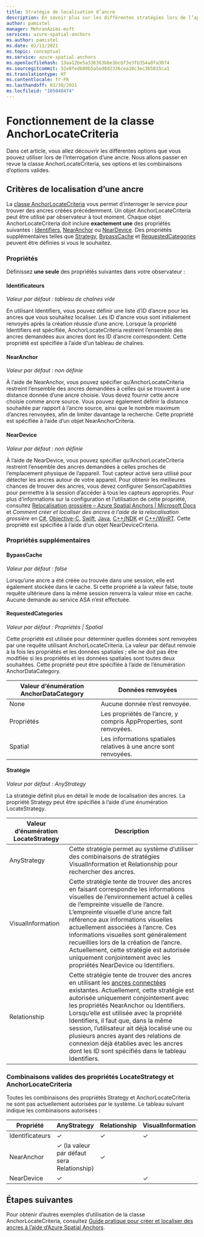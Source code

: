 ```yaml
---
title: Stratégie de localisation d’ancre
description: En savoir plus sur les différentes stratégies lors de l’appel de l’API de localisation
author: pamistel
manager: MehranAzimi-msft
services: azure-spatial-anchors
ms.author: pamistel
ms.date: 02/11/2021
ms.topic: conceptual
ms.service: azure-spatial-anchors
ms.openlocfilehash: 13aa12be5a336363bbe3bcbf3e3fb354a8fa3074
ms.sourcegitcommit: 32e0fedb80b5a5ed0d2336cea18c3ec3b5015ca1
ms.translationtype: HT
ms.contentlocale: fr-FR
ms.lasthandoff: 03/30/2021
ms.locfileid: "105048474"
---
```

# <a name="understanding-the-anchorlocatecriteria-class"></a>Fonctionnement de la classe AnchorLocateCriteria
Dans cet article, vous allez découvrir les différentes options que vous pouvez utiliser lors de l’interrogation d’une ancre. Nous allons passer en revue la classe AnchorLocateCriteria, ses options et les combinaisons d’options valides.

## <a name="anchor-locate-criteria"></a>Critères de localisation d’une ancre
La [classe AnchorLocateCriteria](/dotnet/api/microsoft.azure.spatialanchors.anchorlocatecriteria) vous permet d’interroger le service pour trouver des ancres créées précédemment. Un objet AnchorLocateCriteria peut être utilisé par observateur à tout moment. Chaque objet AnchorLocateCriteria doit inclure **exactement une** des propriétés suivantes : [Identifiers](#identifiers), [NearAnchor](#nearanchor) ou [NearDevice](#neardevice). Des propriétés supplémentaires telles que [Strategy](#strategy), [BypassCache](#bypasscache) et [RequestedCategories](#requestedcategories) peuvent être définies si vous le souhaitez. 

### <a name="properties"></a>Propriétés
Définissez **une seule** des propriétés suivantes dans votre observateur :
#### <a name="identifiers"></a>Identificateurs
*Valeur par défaut : tableau de chaînes vide*

En utilisant Identifiers, vous pouvez définir une liste d’ID d’ancre pour les ancres que vous souhaitez localiser. Les ID d’ancre vous sont initialement renvoyés après la création réussie d’une ancre. Lorsque la propriété Identifiers est spécifiée, AnchorLocateCriteria restreint l’ensemble des ancres demandées aux ancres dont les ID d’ancre correspondent. Cette propriété est spécifiée à l’aide d’un tableau de chaînes. 

#### <a name="nearanchor"></a>NearAnchor
*Valeur par défaut : non définie*

À l’aide de NearAnchor, vous pouvez spécifier qu’AnchorLocateCriteria restreint l’ensemble des ancres demandées à celles qui se trouvent à une distance donnée d’une ancre choisie. Vous devez fournir cette ancre choisie comme ancre source. Vous pouvez également définir la distance souhaitée par rapport à l’ancre source, ainsi que le nombre maximum d’ancres renvoyées, afin de limiter davantage la recherche.
Cette propriété est spécifiée à l’aide d’un objet NearAnchorCriteria.

#### <a name="neardevice"></a>NearDevice
*Valeur par défaut : non définie*

À l’aide de NearDevice, vous pouvez spécifier qu’AnchorLocateCriteria restreint l’ensemble des ancres demandées à celles proches de l’emplacement physique de l’appareil. Tout capteur activé sera utilisé pour détecter les ancres autour de votre appareil. Pour obtenir les meilleures chances de trouver des ancres, vous devez configurer SensorCapabilities pour permettre à la session d’accéder à tous les capteurs appropriés. Pour plus d’informations sur la configuration et l’utilisation de cette propriété, consultez [Relocalisation grossière – Azure Spatial Anchors | Microsoft Docs](./coarse-reloc.md) et *Comment créer et localiser des ancres à l’aide de la relocalisation grossière* en [C#](../how-tos/set-up-coarse-reloc-unity.md), [Objective-C](../how-tos/set-up-coarse-reloc-unity.md), [Swift](../how-tos/set-up-coarse-reloc-swift.md), [Java](../how-tos/set-up-coarse-reloc-java.md), [C++/NDK](../how-tos/set-up-coarse-reloc-cpp-ndk.md) et [C++/WinRT](../how-tos/set-up-coarse-reloc-cpp-winrt.md).
Cette propriété est spécifiée à l’aide d’un objet NearDeviceCriteria.

### <a name="additional-properties"></a>Propriétés supplémentaires
#### <a name="bypasscache"></a>BypassCache
*Valeur par défaut : false*

Lorsqu’une ancre a été créée ou trouvée dans une session, elle est également stockée dans le cache.  Si cette propriété a la valeur false, toute requête ultérieure dans la même session renverra la valeur mise en cache. Aucune demande au service ASA n’est effectuée.

#### <a name="requestedcategories"></a>RequestedCategories
*Valeur par défaut : Propriétés | Spatial*

Cette propriété est utilisée pour déterminer quelles données sont renvoyées par une requête utilisant AnchorLocateCriteria. La valeur par défaut renvoie à la fois les propriétés et les données spatiales ; elle ne doit pas être modifiée si les propriétés et les données spatiales sont toutes deux souhaitées. Cette propriété peut être spécifiée à l’aide de l’énumération AnchorDataCategory.

Valeur d’énumération AnchorDataCategory | Données renvoyées
-----|------------
None | Aucune donnée n’est renvoyée.
Propriétés| Les propriétés de l’ancre, y compris AppProperties, sont renvoyées.
Spatial| Les informations spatiales relatives à une ancre sont renvoyées.

#### <a name="strategy"></a>Stratégie
*Valeur par défaut : AnyStrategy*

La stratégie définit plus en détail le mode de localisation des ancres. La propriété Strategy peut être spécifiée à l’aide d’une énumération LocateStrategy.

Valeur d’énumération LocateStrategy | Description
---------------|------------
AnyStrategy | Cette stratégie permet au système d’utiliser des combinaisons de stratégies VisualInformation et Relationship pour rechercher des ancres. 
VisualInformation|Cette stratégie tente de trouver des ancres en faisant correspondre les informations visuelles de l’environnement actuel à celles de l’empreinte visuelle de l’ancre. L’empreinte visuelle d’une ancre fait référence aux informations visuelles actuellement associées à l’ancre. Ces informations visuelles sont généralement recueillies lors de la création de l’ancre. Actuellement, cette stratégie est autorisée uniquement conjointement avec les propriétés NearDevice ou Identifiers.
Relationship|Cette stratégie tente de trouver des ancres en utilisant les [ancres connectées](./anchor-relationships-way-finding.md#connect-anchors) existantes. Actuellement, cette stratégie est autorisée uniquement conjointement avec les propriétés NearAnchor ou Identifiers. Lorsqu’elle est utilisée avec la propriété Identifiers, il faut que, dans la même session, l’utilisateur ait déjà localisé une ou plusieurs ancres ayant des relations de connexion déjà établies avec les ancres dont les ID sont spécifiés dans le tableau Identifiers. 


### <a name="valid-combinations-of-locatestrategy-and-anchorlocatecriteria-properties"></a>Combinaisons valides des propriétés LocateStrategy et AnchorLocateCriteria 

Toutes les combinaisons des propriétés Strategy et AnchorLocateCriteria ne sont pas actuellement autorisées par le système. Le tableau suivant indique les combinaisons autorisées :



Propriété | AnyStrategy | Relationship | VisualInformation
-------- | ------------|--------------|-------------------
Identificateurs | &check;    | &check;     | &check;
NearAnchor  | &check;   (la valeur par défaut sera Relationship) | &check;    | 
NearDevice  | &check;    |   | &check;




## <a name="next-steps"></a>Étapes suivantes

Pour obtenir d’autres exemples d’utilisation de la classe AnchorLocateCriteria, consultez [Guide pratique pour créer et localiser des ancres à l’aide d’Azure Spatial Anchors](../create-locate-anchors-overview.md).